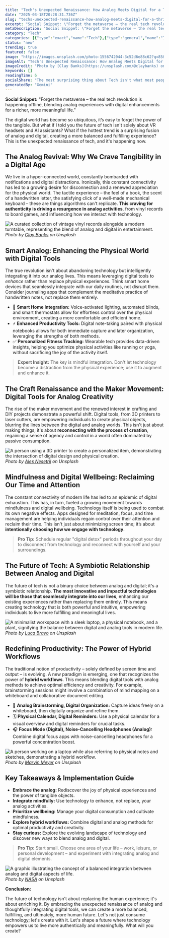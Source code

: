 ```yaml
---
title: "Tech's Unexpected Renaissance: How Analog Meets Digital for a Thriving Future"
date: "2025-03-18T20:28:31.736Z"
slug: "techs-unexpected-renaissance-how-analog-meets-digital-for-a-thriving-future"
excerpt: "Social Snippet: \"Forget the metaverse – the real tech revolution is happening offline, blending analog experiences with digital enhancements for a richer, more meaningful life.\""
metaDescription: "Social Snippet: \"Forget the metaverse – the real tech revolution is happening offline, blending analog experiences with digital enhancements for a richer, ..."
category: "Tech"
categories: [{"type":"exact","name":"Tech"},{"type":"general","name":"Innovation"},{"type":"medium","name":"Software Engineering"},{"type":"specific","name":"Artificial Intelligence"},{"type":"niche","name":"Deep Learning"}]
status: "new"
trending: true
featured: false
image: "https://images.unsplash.com/photo-1556742044-3c52d6e88c62?q=85&w=1200&fit=max&fm=webp&auto=compress"
imageAlt: "Tech's Unexpected Renaissance: How Analog Meets Digital for a Thriving Future"
imageCredit: "Photo by [Clay Banks](https://unsplash.com/@claybanks) on Unsplash"
keywords: []
readingTime: 6
socialShare: "The most surprising thing about Tech isn't what most people think. Find out what experts really say about this game-changing topic."
generatedBy: "Gemini"
---
```




**Social Snippet:** "Forget the metaverse – the real tech revolution is happening offline, blending analog experiences with digital enhancements for a richer, more meaningful life."

The digital world has become so ubiquitous, it’s easy to forget the power of the tangible. But what if I told you the future of tech isn't solely about VR headsets and AI assistants?  What if the hottest trend is a surprising fusion of analog and digital, creating a more balanced and fulfilling experience?  This is the unexpected renaissance of tech, and it's happening now.

## The Analog Revival: Why We Crave Tangibility in a Digital Age

We live in a hyper-connected world, constantly bombarded with notifications and digital distractions.  Ironically, this constant connectivity has led to a growing desire for disconnection and a renewed appreciation for the physical world.  The tactile experience – the feel of a book, the scent of a handwritten letter, the satisfying click of a well-made mechanical keyboard – these are things algorithms can't replicate.  **This craving for authenticity is driving a resurgence in analog activities**, from vinyl records to board games, and influencing how we interact with technology.

![A curated collection of vintage vinyl records alongside a modern turntable, representing the blend of analog and digital in entertainment.](https://images.unsplash.com/photo-1556742044-3c52d6e88c62?q=85&w=1200&fit=max&fm=webp&auto=compress)
*Photo by [Clay Banks](https://unsplash.com/@claybanks) on Unsplash*

## Smart Analog: Enhancing the Physical World with Digital Tools

The true revolution isn't about abandoning technology but intelligently integrating it into our analog lives.  This means leveraging digital tools to *enhance* rather than replace physical experiences.  Think smart home devices that seamlessly integrate with our daily routines, not disrupt them.  Consider journaling apps that complement the meditative practice of handwritten notes, not replace them entirely.

* 🔑 **Smart Home Integration:**  Voice-activated lighting, automated blinds, and smart thermostats allow for effortless control over the physical environment, creating a more comfortable and efficient home.
* ⚡ **Enhanced Productivity Tools:**  Digital note-taking paired with physical notebooks allows for both immediate capture and later organization, leveraging the strengths of both methods.
* ✅ **Personalized Fitness Tracking:** Wearable tech provides data-driven insights, helping you optimize physical activities like running or yoga, without sacrificing the joy of the activity itself.

> **Expert Insight:**  The key is mindful integration.  Don't let technology become a distraction from the physical experience; use it to augment and enhance it.

## The Craft Renaissance and the Maker Movement: Digital Tools for Analog Creativity

The rise of the maker movement and the renewed interest in crafting and DIY projects demonstrate a powerful shift.  Digital tools, from 3D printers to laser cutters, are empowering individuals to create physical objects, blurring the lines between the digital and analog worlds. This isn't just about making things; it's about **reconnecting with the process of creation**, regaining a sense of agency and control in a world often dominated by passive consumption.

![A person using a 3D printer to create a personalized item, demonstrating the intersection of digital design and physical creation.](https://images.unsplash.com/photo-1531297484001-80022131f5a1?q=85&w=1200&fit=max&fm=webp&auto=compress)
*Photo by [Ales Nesetril](https://unsplash.com/@alesnesetril) on Unsplash*

## Mindfulness and Digital Wellbeing: Reclaiming Our Time and Attention

The constant connectivity of modern life has led to an epidemic of digital exhaustion.  This has, in turn, fueled a growing movement towards mindfulness and digital wellbeing.  Technology itself is being used to combat its own negative effects.  Apps designed for meditation, focus, and time management are helping individuals regain control over their attention and reclaim their time.  This isn't just about minimizing screen time; it’s about **intentionally choosing how we engage with technology**.

> **Pro Tip:**  Schedule regular "digital detox" periods throughout your day to disconnect from technology and reconnect with yourself and your surroundings.

## The Future of Tech: A Symbiotic Relationship Between Analog and Digital

The future of tech is not a binary choice between analog and digital; it's a symbiotic relationship.  **The most innovative and impactful technologies will be those that seamlessly integrate into our lives**, enhancing our existing experiences rather than replacing them entirely.  This means creating technology that is both powerful and intuitive, empowering individuals to live more fulfilling and meaningful lives.

![A minimalist workspace with a sleek laptop, a physical notebook, and a plant, signifying the balance between digital and analog tools in modern life.](https://images.unsplash.com/photo-1488590528505-98d2b5aba04b?q=85&w=1200&fit=max&fm=webp&auto=compress)
*Photo by [Luca Bravo](https://unsplash.com/@lucabravo) on Unsplash*

## Redefining Productivity: The Power of Hybrid Workflows

The traditional notion of productivity – solely defined by screen time and output – is evolving.  A new paradigm is emerging, one that recognizes the power of **hybrid workflows**.  This means blending digital tools with analog methods to achieve optimal efficiency and creativity. For example, brainstorming sessions might involve a combination of mind mapping on a whiteboard and collaborative document editing.

* 📝 **Analog Brainstorming, Digital Organization:** Capture ideas freely on a whiteboard, then digitally organize and refine them.
* 🗓️ **Physical Calendar, Digital Reminders:** Use a physical calendar for a visual overview and digital reminders for crucial tasks.
* 🎧 **Focus Mode (Digital), Noise-Cancelling Headphones (Analog):** Combine digital focus apps with noise-cancelling headphones for a powerful concentration boost.

![A person working on a laptop while also referring to physical notes and sketches, demonstrating a hybrid workflow.](https://images.unsplash.com/photo-1519389950473-47ba0277781c?q=85&w=1200&fit=max&fm=webp&auto=compress)
*Photo by [Marvin Meyer](https://unsplash.com/@marvelous) on Unsplash*

## Key Takeaways & Implementation Guide

* **Embrace the analog:**  Rediscover the joy of physical experiences and the power of tangible objects.
* **Integrate mindfully:** Use technology to enhance, not replace, your analog activities.
* **Prioritize wellbeing:**  Manage your digital consumption and cultivate mindfulness.
* **Explore hybrid workflows:**  Combine digital and analog methods for optimal productivity and creativity.
* **Stay curious:**  Explore the evolving landscape of technology and discover new ways to blend analog and digital.

> **Pro Tip:** Start small. Choose one area of your life – work, leisure, or personal development – and experiment with integrating analog and digital elements.

![A graphic illustrating the concept of a balanced integration between analog and digital aspects of life.](https://images.unsplash.com/photo-1451187580459-43490279c0fa?q=85&w=1200&fit=max&fm=webp&auto=compress)
*Photo by [NASA](https://unsplash.com/@nasa) on Unsplash*

**Conclusion:**

The future of technology isn't about replacing the human experience; it's about enriching it.  By embracing the unexpected renaissance of analog and thoughtfully integrating digital tools, we can create a more balanced, fulfilling, and ultimately, more human future.  Let's not just consume technology; let's create with it.  Let's shape a future where technology empowers us to live more authentically and meaningfully.  What will you create?


<div class="reading-progress-container">
  <div id="reading-progress" class="reading-progress"></div>
</div>
